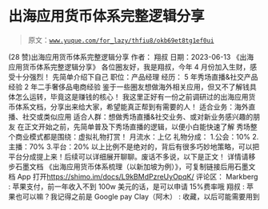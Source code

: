 # 出海应用货币体系完整逻辑分享

> 原文：[`www.yuque.com/for_lazy/thfiu8/okb69et8tg1ef0ui`](https://www.yuque.com/for_lazy/thfiu8/okb69et8tg1ef0ui)

<ne-h2 id="2babfff4" data-lake-id="2babfff4"><ne-heading-ext><ne-heading-anchor></ne-heading-anchor><ne-heading-fold></ne-heading-fold></ne-heading-ext><ne-heading-content><ne-text id="ubb437816">(28 赞)出海应用货币体系完整逻辑分享</ne-text></ne-heading-content></ne-h2> <ne-p id="u5a9fde7b" data-lake-id="u5a9fde7b"><ne-text id="u8732ffc5">作者： 翔叔</ne-text></ne-p> <ne-p id="ud0c5ddf9" data-lake-id="ud0c5ddf9"><ne-text id="uaf8665fe">日期：2023-06-13</ne-text></ne-p> <ne-p id="u4e70f886" data-lake-id="u4e70f886"><ne-text id="u84517f7e">《出海应用货币体系完整逻辑分享》</ne-text> <ne-text id="u80342002">各位圈友好，我是翔叔，今年 4 月份加入生财，感受十分强烈！</ne-text></ne-p> <ne-p id="uacbaec38" data-lake-id="uacbaec38"><ne-text id="u5d08877e">先简单介绍下自己</ne-text></ne-p> <ne-p id="u064b8bd3" data-lake-id="u064b8bd3"><ne-text id="u0ea0ed00">职位：产品经理</ne-text></ne-p> <ne-p id="u544debf7" data-lake-id="u544debf7"><ne-text id="uccdcf5ad">经历：</ne-text> <ne-text id="ub8fe1f6f">5 年秀场直播&社交产品经验</ne-text> <ne-text id="u12d01fe0">2 年二手奢侈品电商经验</ne-text></ne-p> <ne-p id="ud77f599c" data-lake-id="ud77f599c"><ne-text id="u9272ef6d">鉴于一些圈友想做海外相关应用，但又不了解钱具体怎么运转，毕竟这是赚钱的核心！</ne-text> <ne-text id="u41e99854">我这里正好有一份之前调研过的出海应用货币体系文档，分享出来给大家，希望能真正帮到有需要的人！</ne-text></ne-p> <ne-p id="u2941d0ac" data-lake-id="u2941d0ac"><ne-text id="ubf6d8a9c">适合业务：海外直播、社交或类似应用</ne-text> <ne-text id="ua584c429">适合人群：想做秀场直播&社交业务、或对新业务感兴趣的朋友</ne-text></ne-p> <ne-p id="u9e167c13" data-lake-id="u9e167c13"><ne-text id="u6af7f239">在正文开始之前，先简单普及下秀场直播的逻辑，以便小白能快速了解</ne-text></ne-p> <ne-p id="u17ba9591" data-lake-id="u17ba9591"><ne-text id="u7701b08b">秀场整个商业模式都是围绕：虚拟礼物打赏！</ne-text> <ne-text id="ucecb7b90">月流水：上亿</ne-text> <ne-text id="ua6e6bd22">礼物分成：</ne-text> <ne-text id="ud963c99c">1.公会：10%</ne-text> <ne-text id="u344e9ac5">2.主播：70%</ne-text> <ne-text id="u5c6032ee">3.平台：20%</ne-text> <ne-text id="u75c42466">以上比例不是绝对的，背后有很多巧妙地策略，可以把平台分成提上来！后续可以详细展开聊聊。废话不多说，以下是正文！</ne-text></ne-p> <ne-p id="uff5cf035" data-lake-id="uff5cf035"><ne-text id="u9343fadf">详情请移步石墨文档</ne-text> <ne-text id="u9743982d">《出海应用货币体系梳理（以新加坡为例）》，可复制链接后用石墨文档 App 打开</ne-text>[<ne-text id="u386d5bfe">https://shimo.im/docs/L9kBMdPzreUyOpqK/</ne-text>](https://shimo.im/docs/L9kBMdPzreUyOpqK/)</ne-p> <ne-hole id="u16e049b8" data-lake-id="u16e049b8"><ne-card data-card-name="hr" data-card-type="block" id="fll6l" data-event-boundary="card"><ne-p id="uf1262ba9" data-lake-id="uf1262ba9"><ne-text id="u0ad608dd">评论区：</ne-text></ne-p> <ne-p id="u59b04a3a" data-lake-id="u59b04a3a"><ne-text id="uceaaf241">Markberg : 苹果支付，前一年收入不到 100w 美元的话，是可以申请 15%费率哦</ne-text> <ne-text id="u2ec1b6b2">翔叔 : 苹果也可以嘛？我记得之前是 Google pay</ne-text> <ne-text id="ucb6de1d0">Clay（阿木） : 收藏，以后可能需要用到</ne-text></ne-p></ne-card></ne-hole>